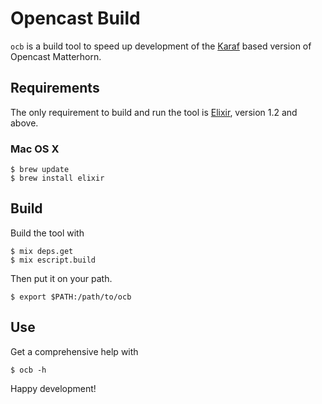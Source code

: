 # Opencast Build

`ocb` is a build tool to speed up development of the [Karaf](http://karaf.apache.org) based version of Opencast 
Matterhorn.

## Requirements

The only requirement to build and run the tool is [Elixir](http://elixir-lang.org), version 1.2 and above.

### Mac OS X 

    $ brew update
    $ brew install elixir

## Build

Build the tool with

    $ mix deps.get
    $ mix escript.build
     
Then put it on your path. 
     
    $ export $PATH:/path/to/ocb
     
## Use

Get a comprehensive help with

    $ ocb -h
    

Happy development!
    





